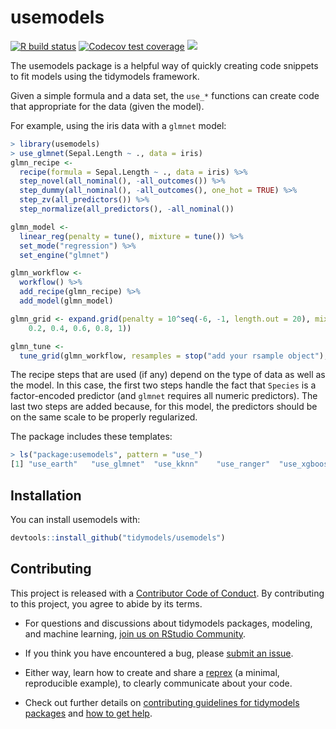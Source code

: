 
<!-- README.md is generated from README.Rmd. Please edit that file -->

# usemodels

[![R build
status](https://github.com/tidymodels/usemodels/workflows/R-CMD-check/badge.svg)](https://github.com/tidymodels/usemodels/actions)
[![Codecov test
coverage](https://codecov.io/gh/tidymodels/usemodel/branch/master/graph/badge.svg)](https://codecov.io/gh/tidymodels/usemodel?branch=master)
![](https://img.shields.io/badge/lifecycle-maturing-blue.svg)

The usemodels package is a helpful way of quickly creating code snippets
to fit models using the tidymodels framework.

Given a simple formula and a data set, the `use_*` functions can create
code that appropriate for the data (given the model).

For example, using the iris data with a `glmnet` model:

``` r
> library(usemodels)
> use_glmnet(Sepal.Length ~ ., data = iris)
glmn_recipe <- 
  recipe(formula = Sepal.Length ~ ., data = iris) %>% 
  step_novel(all_nominal(), -all_outcomes()) %>% 
  step_dummy(all_nominal(), -all_outcomes(), one_hot = TRUE) %>% 
  step_zv(all_predictors()) %>% 
  step_normalize(all_predictors(), -all_nominal()) 

glmn_model <- 
  linear_reg(penalty = tune(), mixture = tune()) %>% 
  set_mode("regression") %>% 
  set_engine("glmnet") 

glmn_workflow <- 
  workflow() %>% 
  add_recipe(glmn_recipe) %>% 
  add_model(glmn_model) 

glmn_grid <- expand.grid(penalty = 10^seq(-6, -1, length.out = 20), mixture = c(0.05, 
    0.2, 0.4, 0.6, 0.8, 1)) 

glmn_tune <- 
  tune_grid(glmn_workflow, resamples = stop("add your rsample object"), grid = glmn_grid) 
```

The recipe steps that are used (if any) depend on the type of data as
well as the model. In this case, the first two steps handle the fact
that `Species` is a factor-encoded predictor (and `glmnet` requires all
numeric predictors). The last two steps are added because, for this
model, the predictors should be on the same scale to be properly
regularized.

The package includes these templates:

``` r
> ls("package:usemodels", pattern = "use_")
[1] "use_earth"   "use_glmnet"  "use_kknn"    "use_ranger"  "use_xgboost"
```

## Installation

You can install usemodels with:

``` r
devtools::install_github("tidymodels/usemodels")
```

## Contributing

This project is released with a [Contributor Code of
Conduct](https://contributor-covenant.org/version/2/0/CODE_OF_CONDUCT.html).
By contributing to this project, you agree to abide by its terms.

  - For questions and discussions about tidymodels packages, modeling,
    and machine learning, [join us on RStudio
    Community](https://rstd.io/tidymodels-community).

  - If you think you have encountered a bug, please [submit an
    issue](https://github.com/tidymodels/usemodels/issues).

  - Either way, learn how to create and share a
    [reprex](https://rstd.io/reprex) (a minimal, reproducible example),
    to clearly communicate about your code.

  - Check out further details on [contributing guidelines for tidymodels
    packages](https://www.tidymodels.org/contribute/) and [how to get
    help](https://www.tidymodels.org/help/).
